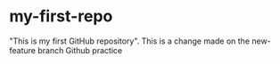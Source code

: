 # my-first-repo
"This is my first GitHub repository".
This is a change made on the new-feature branch
Github practice
